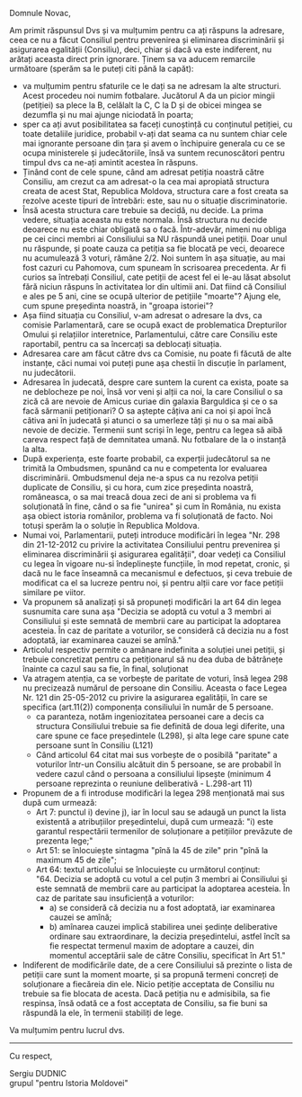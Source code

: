 Domnule Novac, 

Am primit răspunsul Dvs și va mulțumim pentru ca ați răspuns la adresare, ceea ce nu a făcut Consiliul pentru prevenirea și eliminarea discriminării și asigurarea egalității (Consiliu), deci, chiar și dacă va este indiferent, nu arătați aceasta direct prin ignorare. 
Ținem sa va aducem remarcile următoare (sperăm sa le puteți citi până la capăt):
- va mulțumim pentru sfaturile ce le dați sa ne adresam la alte structuri. Acest procedeu noi numim fotbalare. Jucătorul A da un picior mingii (petiției) sa plece la B, celălalt la C, C la D și de obicei mingea se dezumfla și nu mai ajunge niciodată în poarta;
- sper ca ați avut posibilitatea sa faceți cunoștință cu conținutul petiției, cu toate detaliile juridice, probabil v-ați dat seama ca nu suntem chiar cele mai ignorante persoane din țara și avem o închipuire generala cu ce se ocupa ministerele și judecătoriile, însă va suntem recunoscători pentru timpul dvs ca ne-ați amintit acestea în răspuns.
- Ținând cont de cele spune, când am adresat petiția noastră către Consiliu, am crezut ca am adresat-o la cea mai apropiată structura creata de acest Stat, Republica Moldova, structura care a fost creata sa rezolve aceste tipuri de întrebări: este, sau nu o situație discriminatorie.
- Însă acesta structura care trebuie sa decidă, nu decide. La prima vedere, situația aceasta nu este normala. Însă structura nu decide deoarece nu este chiar obligată sa o facă. Într-adevăr, nimeni nu obliga pe cei cinci membri ai Consiliului sa NU răspundă unei petiții. Doar unul nu răspunde, și poate cauza ca petiția sa fie blocată pe veci, deoarece nu acumulează 3 voturi, rămâne 2/2. Noi suntem în așa situație, au mai fost cazuri cu Pahomova, cum spuneam în scrisoarea precedenta. Ar fi curios sa întrebați Consiliul, cate petiții de acest fel ei le-au lăsat absolut fără niciun răspuns în activitatea lor din ultimii ani. Dat fiind că Consiliul e ales pe 5 ani, cine se ocupă ulterior de petițiile "moarte"? Ajung ele, cum spune președinta noastră, in "groapa istoriei"?
- Așa fiind situația cu Consiliul, v-am adresat o adresare la dvs, ca comisie Parlamentară, care se ocupă exact de problematica Drepturilor Omului și relațiilor interetnice, Parlamentului, către care Consiliu este raportabil, pentru ca sa încercați sa deblocați situația.
- Adresarea care am făcut către dvs ca Comisie, nu poate fi făcută de alte instanțe, căci numai voi puteți pune așa chestii în discuție în parlament, nu judecătorii.
- Adresarea în judecată, despre care suntem la curent ca exista, poate sa ne deblocheze pe noi, însă vor veni și alții ca noi, la care Consiliul o sa zică câ are nevoie de Amicus curiae din galaxia Barguldica și ce o sa facă sărmanii petiționari? O sa aștepte câțiva ani ca noi și apoi încă câtiva ani în judecată și atunci o sa umerleze tâți și nu o sa mai aibă nevoie de decizie. Termenii sunt scriși în lege, pentru ca legea să aibă careva respect față de demnitatea umană. Nu fotbalare de la o instanță la alta.
- După experiența, este foarte probabil, ca experții judecătorul sa ne trimită la Ombudsmen, spunând ca nu e competenta lor evaluarea discriminării. Ombudsmenul deja ne-a spus ca nu rezolva petiții duplicate de Consiliu, și cu hora, cum zice președinta noastră, româneasca, o sa mai treacă doua zeci de ani si problema va fi soluționată în fine, când o sa fie "unirea" și cum în România, nu exista așa obiect istoria românilor, problema va fi soluționată de facto. Noi totuși sperăm la o soluție în Republica Moldova.
- Numai voi, Parlamentarii, puteți introduce modificări în legea "Nr. 298 din 21-12-2012 cu privire la activitatea Consiliului pentru prevenirea și eliminarea discriminării şi asigurarea egalității", doar vedeți ca Consiliul cu legea în vigoare nu-si îndeplinește funcțiile, în mod repetat, cronic, și dacă nu le face înseamnă ca mecanismul e defectuos, și ceva trebuie de modificat ca el sa lucreze pentru noi, și pentru alții care vor face petiții similare pe viitor. 
- Va propunem să analizați și să propuneți modificări la art 64 din legea susnumita care suna așa "Decizia se adoptă cu votul a 3 membri ai Consiliului și este semnată de membrii care au participat la adoptarea acesteia. În caz de paritate a voturilor, se consideră că decizia nu a fost adoptată, iar examinarea cauzei se amînă."
- Articolul respectiv permite o amânare indefinita a soluției unei petiții, și trebuie concretizat pentru ca petiționarul să nu dea duba de bătrânețe înainte ca cazul sau sa fie, în final, soluționat
- Va atragem atenția, ca se vorbește de paritate de voturi, însă legea 298 nu precizează numărul de persoane din Consiliu. Aceasta o face Legea Nr. 121 din 25-05-2012 cu privire la asigurarea egalității, în care se specifica (art.11(2)) componența consiliului în număr de 5 persoane. 
  - ca paranteza, notăm ingeniozitatea persoanei care a decis ca structura Consiliului trebuie sa fie definită de doua legi diferite, una care spune ce face președintele (L298), și alta lege care spune cate persoane sunt în Consiliu (L121)
  - Când articolul 64 citat mai sus vorbește de o posibilă "paritate" a voturilor într-un Consiliu alcătuit din 5 persoane, se are probabil în vedere cazul când o persoana a consiliului lipsește (minimum 4 persoane reprezinta o reuniune deliberativă - L.298-art 11)
- Propunem de a fi introduse modificări la legea 298 menționată mai sus după cum urmează:
  - Art 7: punctul i) devine j), iar în locul sau se adaugă un punct la lista existentă a atribuțiilor președintelui, după cum urmează: "i) este garantul respectării termenilor de soluționare a petițiilor prevăzute de prezenta lege;"
  - Art 51: se înlocuiește sintagma "pînă la 45 de zile" prin "pînă la maximum 45 de zile";
  - Art 64: textul articolului se înlocuiește cu următorul conținut:  
  "64. Decizia se adoptă cu votul a cel puțin 3 membri ai Consiliului și este semnată de membrii care au participat la adoptarea acesteia. În caz de paritate sau insuficiență a voturilor: 
    - a) se consideră că decizia nu a fost adoptată, iar examinarea cauzei se amînă;
    - b) amînarea cauzei implică stabilirea unei ședințe deliberative ordinare sau extraordinare, la decizia președintelui, astfel încît sa fie respectat termenul maxim de adoptare a cauzei, din momentul acceptării sale de către Consiliu, specificat în Art 51."
- Indiferent de modificările date, de a cere Consiliului să prezinte o lista de petiții care sunt la moment moarte, și sa propună termeni concreți de soluționare a fiecăreia din ele. Nicio petiție acceptata de Consiliu nu trebuie sa fie blocata de acesta. Dacă petiția nu e admisibila, sa fie respinsa, însă odată ce a fost acceptata de Consiliu, sa fie buni sa răspundă la ele, în termenii stabiliți de lege.

Va mulțumim pentru lucrul dvs.

---

Cu respect,

Sergiu DUDNIC  
grupul "pentru Istoria Moldovei"